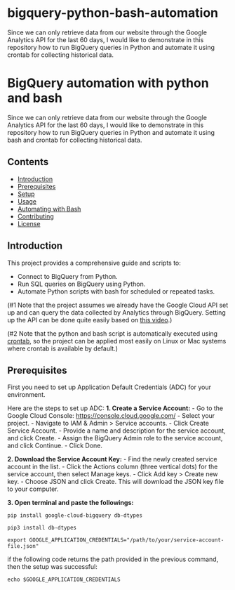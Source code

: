 # bigquery-python-bash-automation
Since we can only retrieve data from our website through the Google Analytics API for the last 60 days, I would like to demonstrate in this repository how to run BigQuery queries in Python and automate it using crontab for collecting historical data.

# BigQuery automation with python and bash

Since we can only retrieve data from our website through the Google Analytics API for the last 60 days, I would like to demonstrate in this repository how to run BigQuery queries in Python and automate it using bash and crontab for collecting historical data.
## Contents

- [Introduction](#introduction)
- [Prerequisites](#prerequisites)
- [Setup](#setup)
- [Usage](#usage)
- [Automating with Bash](#automating-with-bash)
- [Contributing](#contributing)
- [License](#license)

## Introduction

This project provides a comprehensive guide and scripts to:

- Connect to BigQuery from Python.
- Run SQL queries on BigQuery using Python.
- Automate Python scripts with bash for scheduled or repeated tasks.

(#1 Note that the project assumes we already have the Google Cloud API set up and can query the data collected by Analytics through BigQuery. Setting up the API can be done quite easily based on [this video](https://www.youtube.com/watch?v=HbxIXEfl-Hs&list=LL&index=21).)

(#2 Note that the python and bash script is automatically executed using [crontab](https://linuxhandbook.com/crontab/), so the project can be applied most easily on Linux or Mac systems where crontab is available by default.)

## Prerequisites

First you need to set up Application Default Credentials (ADC) for your environment.

Here are the steps to set up ADC:
**1. Create a Service Account:**
	- Go to the Google Cloud Console: https://console.cloud.google.com/
	- Select your project.
	- Navigate to IAM & Admin > Service accounts.
	- Click Create Service Account.
	- Provide a name and description for the service account, and click Create.
	- Assign the BigQuery Admin role to the service account, and click Continue.
	- Click Done.
 
**2. Download the Service Account Key:**
	- Find the newly created service account in the list.
	- Click the Actions column (three vertical dots) for the service account, then select Manage keys.
	- Click Add key > Create new key.
	- Choose JSON and click Create. This will download the JSON key file to your computer.
 
 **3. Open terminal and paste the followings:**

`pip install google-cloud-bigquery db-dtypes`

`pip3 install db-dtypes`

`export GOOGLE_APPLICATION_CREDENTIALS="/path/to/your/service-account-file.json"`

if the following code returns the path provided in the previous command, then the setup was successful:

`echo $GOOGLE_APPLICATION_CREDENTIALS`
